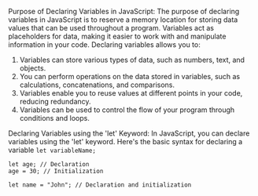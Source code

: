Purpose of Declaring Variables in JavaScript:
The purpose of declaring variables in JavaScript is to reserve a memory location for storing data values that
can be used throughout a program. Variables act as placeholders for data, making it easier to work with and
manipulate information in your code. Declaring variables allows you to:

1. Variables can store various types of data, such as numbers, text, and objects.
2. You can perform operations on the data stored in variables, such as calculations,
   concatenations, and comparisons.
3. Variables enable you to reuse values at different points in your code, reducing redundancy.
4. Variables can be used to control the flow of your program through conditions and loops.

Declaring Variables using the 'let' Keyword:
In JavaScript, you can declare variables using the 'let' keyword. Here's the basic syntax for declaring a variable
`let variableName;`
```
let age; // Declaration
age = 30; // Initialization
```

`let name = "John"; // Declaration and initialization`